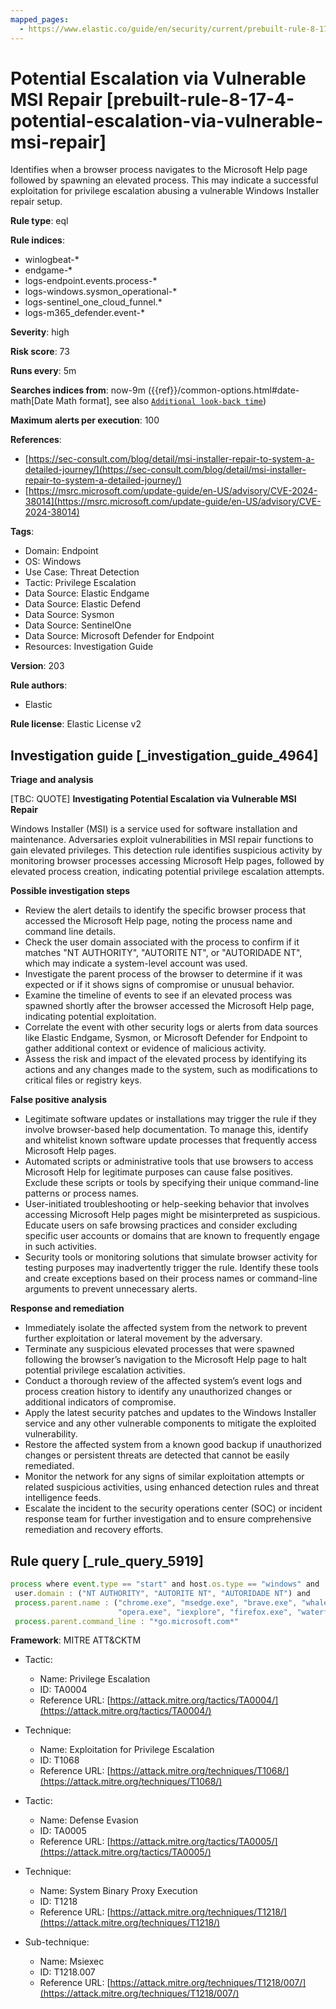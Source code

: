 ```yaml
---
mapped_pages:
  - https://www.elastic.co/guide/en/security/current/prebuilt-rule-8-17-4-potential-escalation-via-vulnerable-msi-repair.html
---
```


# Potential Escalation via Vulnerable MSI Repair [prebuilt-rule-8-17-4-potential-escalation-via-vulnerable-msi-repair]

Identifies when a browser process navigates to the Microsoft Help page followed by spawning an elevated process. This may indicate a successful exploitation for privilege escalation abusing a vulnerable Windows Installer repair setup.

**Rule type**: eql

**Rule indices**:

* winlogbeat-*
* endgame-*
* logs-endpoint.events.process-*
* logs-windows.sysmon_operational-*
* logs-sentinel_one_cloud_funnel.*
* logs-m365_defender.event-*

**Severity**: high

**Risk score**: 73

**Runs every**: 5m

**Searches indices from**: now-9m ({{ref}}/common-options.html#date-math[Date Math format], see also [`Additional look-back time`](docs-content://solutions/security/detect-and-alert/create-detection-rule.md#rule-schedule))

**Maximum alerts per execution**: 100

**References**:

* [https://sec-consult.com/blog/detail/msi-installer-repair-to-system-a-detailed-journey/](https://sec-consult.com/blog/detail/msi-installer-repair-to-system-a-detailed-journey/)
* [https://msrc.microsoft.com/update-guide/en-US/advisory/CVE-2024-38014](https://msrc.microsoft.com/update-guide/en-US/advisory/CVE-2024-38014)

**Tags**:

* Domain: Endpoint
* OS: Windows
* Use Case: Threat Detection
* Tactic: Privilege Escalation
* Data Source: Elastic Endgame
* Data Source: Elastic Defend
* Data Source: Sysmon
* Data Source: SentinelOne
* Data Source: Microsoft Defender for Endpoint
* Resources: Investigation Guide

**Version**: 203

**Rule authors**:

* Elastic

**Rule license**: Elastic License v2

## Investigation guide [_investigation_guide_4964]

**Triage and analysis**

[TBC: QUOTE]
**Investigating Potential Escalation via Vulnerable MSI Repair**

Windows Installer (MSI) is a service used for software installation and maintenance. Adversaries exploit vulnerabilities in MSI repair functions to gain elevated privileges. This detection rule identifies suspicious activity by monitoring browser processes accessing Microsoft Help pages, followed by elevated process creation, indicating potential privilege escalation attempts.

**Possible investigation steps**

* Review the alert details to identify the specific browser process that accessed the Microsoft Help page, noting the process name and command line details.
* Check the user domain associated with the process to confirm if it matches "NT AUTHORITY", "AUTORITE NT", or "AUTORIDADE NT", which may indicate a system-level account was used.
* Investigate the parent process of the browser to determine if it was expected or if it shows signs of compromise or unusual behavior.
* Examine the timeline of events to see if an elevated process was spawned shortly after the browser accessed the Microsoft Help page, indicating potential exploitation.
* Correlate the event with other security logs or alerts from data sources like Elastic Endgame, Sysmon, or Microsoft Defender for Endpoint to gather additional context or evidence of malicious activity.
* Assess the risk and impact of the elevated process by identifying its actions and any changes made to the system, such as modifications to critical files or registry keys.

**False positive analysis**

* Legitimate software updates or installations may trigger the rule if they involve browser-based help documentation. To manage this, identify and whitelist known software update processes that frequently access Microsoft Help pages.
* Automated scripts or administrative tools that use browsers to access Microsoft Help for legitimate purposes can cause false positives. Exclude these scripts or tools by specifying their unique command-line patterns or process names.
* User-initiated troubleshooting or help-seeking behavior that involves accessing Microsoft Help pages might be misinterpreted as suspicious. Educate users on safe browsing practices and consider excluding specific user accounts or domains that are known to frequently engage in such activities.
* Security tools or monitoring solutions that simulate browser activity for testing purposes may inadvertently trigger the rule. Identify these tools and create exceptions based on their process names or command-line arguments to prevent unnecessary alerts.

**Response and remediation**

* Immediately isolate the affected system from the network to prevent further exploitation or lateral movement by the adversary.
* Terminate any suspicious elevated processes that were spawned following the browser’s navigation to the Microsoft Help page to halt potential privilege escalation activities.
* Conduct a thorough review of the affected system’s event logs and process creation history to identify any unauthorized changes or additional indicators of compromise.
* Apply the latest security patches and updates to the Windows Installer service and any other vulnerable components to mitigate the exploited vulnerability.
* Restore the affected system from a known good backup if unauthorized changes or persistent threats are detected that cannot be easily remediated.
* Monitor the network for any signs of similar exploitation attempts or related suspicious activities, using enhanced detection rules and threat intelligence feeds.
* Escalate the incident to the security operations center (SOC) or incident response team for further investigation and to ensure comprehensive remediation and recovery efforts.


## Rule query [_rule_query_5919]

```js
process where event.type == "start" and host.os.type == "windows" and
 user.domain : ("NT AUTHORITY", "AUTORITE NT", "AUTORIDADE NT") and
 process.parent.name : ("chrome.exe", "msedge.exe", "brave.exe", "whale.exe", "browser.exe", "dragon.exe", "vivaldi.exe",
                        "opera.exe", "iexplore", "firefox.exe", "waterfox.exe", "iexplore.exe", "tor.exe", "safari.exe") and
 process.parent.command_line : "*go.microsoft.com*"
```

**Framework**: MITRE ATT&CKTM

* Tactic:

    * Name: Privilege Escalation
    * ID: TA0004
    * Reference URL: [https://attack.mitre.org/tactics/TA0004/](https://attack.mitre.org/tactics/TA0004/)

* Technique:

    * Name: Exploitation for Privilege Escalation
    * ID: T1068
    * Reference URL: [https://attack.mitre.org/techniques/T1068/](https://attack.mitre.org/techniques/T1068/)

* Tactic:

    * Name: Defense Evasion
    * ID: TA0005
    * Reference URL: [https://attack.mitre.org/tactics/TA0005/](https://attack.mitre.org/tactics/TA0005/)

* Technique:

    * Name: System Binary Proxy Execution
    * ID: T1218
    * Reference URL: [https://attack.mitre.org/techniques/T1218/](https://attack.mitre.org/techniques/T1218/)

* Sub-technique:

    * Name: Msiexec
    * ID: T1218.007
    * Reference URL: [https://attack.mitre.org/techniques/T1218/007/](https://attack.mitre.org/techniques/T1218/007/)



